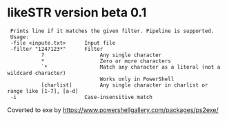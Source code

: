# likeSTR version beta 0.1

```
 Prints line if it matches the given filter. Pipeline is supported.
 Usage:
 -file <inpute.txt>      Input file
 -filter "124?123*"      Filter 
           ?                  Any single character
           *                  Zero or more characters
           `*                 Match any character as a literal (not a wildcard character)
                              Works only in PowerShell
           [charlist]         Any single character in charlist or range like [1-7], [a-d]
 -i                      Case-insensitive match
```

Coverted to exe by https://www.powershellgallery.com/packages/ps2exe/
